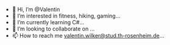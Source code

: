 - 👋 Hi, I’m @Valentin
- 👀 I’m interested in fitness, hiking, gaming...
- 🌱 I’m currently learning C#...
- 💞️ I’m looking to collaborate on ...
- 📫 How to reach me valentin.wilker@stud.th-rosenheim.de...

<!---
ValiWil/ValiWil is a ✨ special ✨ repository because its `README.md` (this file) appears on your GitHub profile.
You can click the Preview link to take a look at your changes.
--->
